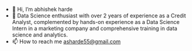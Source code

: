 - 👋 Hi, I’m abhishek harde  
- 🌱 Data Science enthusiast with over 2 years of experience as a Credit Analyst, complemented by hands-on experience as a Data Science Intern in a marketing company and comprehensive training in data science and analytics.
- 📫 How to reach me asharde55@gmail.com

<!---
asharde55/asharde55 is a ✨ special ✨ repository because its `README.md` (this file) appears on your GitHub profile.
You can click the Preview link to take a look at your changes.
--->

